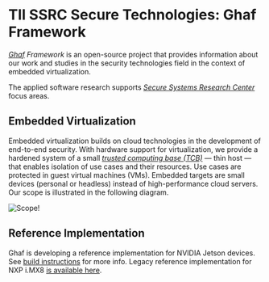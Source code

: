 <!--
    Copyright 2022-2023 TII (SSRC) and the Ghaf contributors
    SPDX-License-Identifier: CC-BY-SA-4.0
-->

# TII SSRC Secure Technologies: Ghaf Framework

_[Ghaf](./appendices/glossary.md#ghaf) Framework_ is an open-source project that provides information about our work and studies in the security technologies field in the context of embedded virtualization.

The applied software research supports _[Secure Systems Research Center](./appendices/glossary.md#ssrc)_ focus areas.

## Embedded Virtualization

Embedded virtualization builds on cloud technologies in the development of end-to-end security. With hardware support for virtualization, we provide a hardened system of a small _[trusted computing base (TCB)](./appendices/glossary.md#tcb)_ — thin host — that enables isolation of use cases and their resources. Use cases are protected in guest virtual machines (VMs). Embedded targets are small devices (personal or headless) instead of high-performance cloud servers. Our scope is illustrated in the following diagram.

![Scope!](img/overview.png "Embedded Virtualization Scope")

## Reference Implementation

Ghaf is developing a reference implementation for NVIDIA Jetson devices. See [build instructions](https://github.com/tiiuae/ghaf/#build-instructions) for more info.
Legacy reference implementation for NXP i.MX8 [is available here](https://github.com/tiiuae/spectrum-config-imx8).
